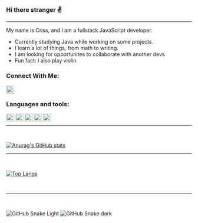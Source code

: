 ### Hi there stranger ✌
<hr />
My name is Criss, and I am a fullstack JavaScript developer. 

- Currently studying Java while working on some projects.
- I learn a lot of things, from math to writing.
- I am looking for opportunites to collaborate with another devs
- Fun fact: I also play violin

### Connect With Me:
<a href="https://www.linkedin.com/in/criss-guinther-32445a233/">
<img align="left" alt="Linkedin" src="https://cdn-icons-png.flaticon.com/512/145/145807.png" width="22px" height="22px">  
</a><br />

### Languages and tools:

<img align="left" alt="HTML5" src="https://cdn-icons-png.flaticon.com/512/174/174854.png" width="22px" height="22px" />

<img align="left" alt="CSS3" src="https://cdn-icons-png.flaticon.com/512/732/732190.png" width="22px" height="22px" />

<img align="left" alt="JS" src="https://cdn-icons-png.flaticon.com/512/5968/5968292.png" width="22px" height="22px" />

<img align="left" alt="PHP" src="https://cdn-icons-png.flaticon.com/512/5968/5968332.png" width="22px" height="22px" />

<img align="left" alt="React" src="https://cdn-icons-png.flaticon.com/512/1126/1126012.png" width="22px" height="22px" />

<br />
<hr />
<br />

[![Anurag's GitHub stats](https://github-readme-stats.vercel.app/api?username=crissguinther&count_private=true&show_icons=true&theme=radical&border_color=#900C3F)](https://github.com/anuraghazra/github-readme-stats)
<br />
<hr />
<br />

[![Top Langs](https://github-readme-stats.vercel.app/api/top-langs/?username=crissguinther&layout=compact)](https://github.com/anuraghazra/github-readme-stats)

<br />
<hr />
<br />

![GitHub Snake Light](https://github.com/crissguinther/crissguinther/blob/output/github-contribution-grid-snake.svg#gh-light-mode-only)
![GitHub Snake dark](https://github.com/crissguinther/crissguinther/blob/output/github-contribution-grid-snake-dark.svg#gh-dark-mode-only)
